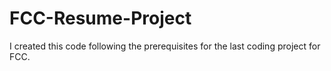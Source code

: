 # FCC-Resume-Project

I created this code following the prerequisites for the last coding project for FCC.
